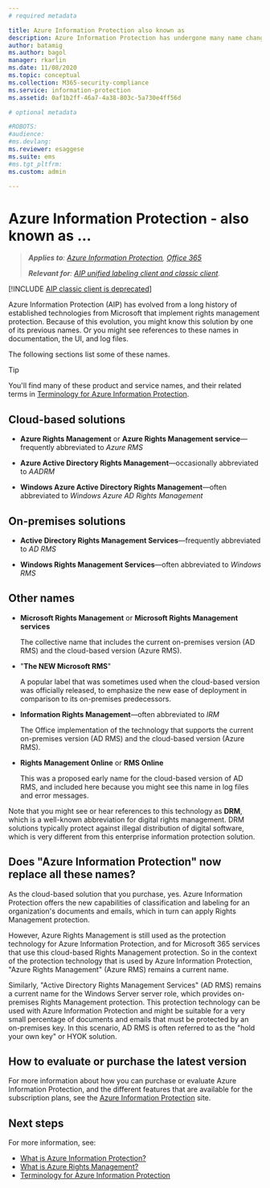 ```yaml
---
# required metadata

title: Azure Information Protection also known as
description: Azure Information Protection has undergone many name changes, and you might know it as a previous name.
author: batamig
ms.author: bagol
manager: rkarlin
ms.date: 11/08/2020
ms.topic: conceptual
ms.collection: M365-security-compliance
ms.service: information-protection
ms.assetid: 0af1b2ff-46a7-4a38-803c-5a730e4ff56d

# optional metadata

#ROBOTS:
#audience:
#ms.devlang:
ms.reviewer: esaggese
ms.suite: ems
#ms.tgt_pltfrm:
ms.custom: admin

---
```



# Azure Information Protection - also known as ...

>***Applies to**: [Azure Information Protection](https://azure.microsoft.com/pricing/details/information-protection), [Office 365](https://download.microsoft.com/download/E/C/F/ECF42E71-4EC0-48FF-AA00-577AC14D5B5C/Azure_Information_Protection_licensing_datasheet_EN-US.pdf)*
>
>***Relevant for**: [AIP unified labeling client and classic client](faqs.md#whats-the-difference-between-the-azure-information-protection-classic-and-unified-labeling-clients).*

[!INCLUDE [AIP classic client is deprecated](includes/classic-client-deprecation.md)]


Azure Information Protection (AIP) has evolved from a long history of established technologies from Microsoft that implement rights management protection. Because of this evolution, you might know this solution by one of its previous names. Or you might see references to these names in documentation, the UI, and log files. 

The following sections list some of these names.

> [!TIP]
> You'll find many of these product and service names, and their related terms in [Terminology for Azure Information Protection](./terminology.md).

## Cloud-based solutions

- **Azure Rights Management** or **Azure Rights Management service**—frequently abbreviated to *Azure RMS*

- **Azure Active Directory Rights Management**—occasionally abbreviated to *AADRM*

- **Windows Azure Active Directory Rights Management**—often abbreviated to *Windows Azure AD Rights Management*

## On-premises solutions

- **Active Directory Rights Management Services**—frequently abbreviated to *AD RMS*

- **Windows Rights Management Services**—often abbreviated to *Windows RMS*

## Other names

- **Microsoft Rights Management** or **Microsoft Rights Management services**
    
    The collective name that includes the current on-premises version (AD RMS) and the cloud-based version (Azure RMS).

- "**The NEW Microsoft RMS**"
    
    A popular label that was sometimes used when the cloud-based version was officially released, to emphasize the new ease of deployment in comparison to its on-premises predecessors.

- **Information Rights Management**—often abbreviated to *IRM*
    
    The Office implementation of the technology that supports the current on-premises version (AD RMS) and the cloud-based version (Azure RMS). 

- **Rights Management Online** or **RMS Online**
    
    This was a proposed early name for the cloud-based version of AD RMS, and included here because you might see this name in log files and error messages.

Note that you might see or hear references to this technology as **DRM**, which is a well-known abbreviation for digital rights management. DRM solutions typically protect against illegal distribution of digital software, which is very different from this enterprise information protection solution. 

## Does "Azure Information Protection" now replace all these names?

As the cloud-based solution that you purchase, yes. Azure Information Protection offers the new capabilities of classification and labeling for an organization's documents and emails, which in turn can apply Rights Management protection. 

However, Azure Rights Management is still used as the protection technology for Azure Information Protection, and for Microsoft  365 services that use this cloud-based Rights Management protection. So in the context of the protection technology that is used by Azure Information Protection, "Azure Rights Management" (Azure RMS) remains a current name.

Similarly, "Active Directory Rights Management Services" (AD RMS) remains a current name for the Windows Server server role, which provides on-premises Rights Management protection. This protection technology can be used with Azure Information Protection and might be suitable for a very small percentage of documents and emails that must be protected by an on-premises key. In this scenario, AD RMS is often referred to as the "hold your own key" or HYOK solution.

## How to evaluate or purchase the latest version

For more information about how you can purchase or evaluate Azure Information Protection, and the different features that are available for the subscription plans, see the [Azure Information Protection](https://www.microsoft.com/cloud-platform/azure-information-protection) site.

## Next steps

For more information, see:

- [What is Azure Information Protection?](what-is-information-protection.md)
- [What is Azure Rights Management?](what-is-azure-rms.md)
- [Terminology for Azure Information Protection](terminology.md)